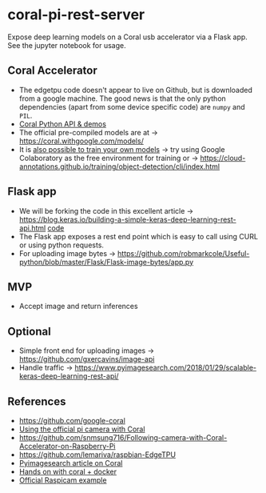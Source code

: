 # coral-pi-rest-server
Expose deep learning models on a Coral usb accelerator via a Flask app. See the jupyter notebook for usage.

## Coral Accelerator
* The edgetpu code doesn't appear to live on Github, but is downloaded from a google machine. The good news is that the only python dependencies (apart from some device specific code) are `numpy` and `PIL`.
* [Coral Python API & demos](https://coral.withgoogle.com/docs/edgetpu/api-intro/)
* The official pre-compiled models are at -> https://coral.withgoogle.com/models/
* It is [also possible to train your own models](https://coral.withgoogle.com/tutorials/edgetpu-models-intro/) -> try using Google Colaboratory as the free environment for training or -> https://cloud-annotations.github.io/training/object-detection/cli/index.html

## Flask app
* We will be forking the code in this excellent article -> https://blog.keras.io/building-a-simple-keras-deep-learning-rest-api.html [code](https://github.com/jrosebr1/simple-keras-rest-api)
* The Flask app exposes a rest end point which is easy to call using CURL or using python requests. 
* For uploading image bytes -> https://github.com/robmarkcole/Useful-python/blob/master/Flask/Flask-image-bytes/app.py

## MVP
* Accept image and return inferences

## Optional
* Simple front end for uploading images -> https://github.com/gxercavins/image-api 
* Handle traffic -> https://www.pyimagesearch.com/2018/01/29/scalable-keras-deep-learning-rest-api/

## References
* https://github.com/google-coral
* [Using the official pi camera with Coral](https://github.com/nickoala/edgetpu-on-pi)
* https://github.com/snmsung716/Following-camera-with-Coral-Accelerator-on-Raspberry-Pi
* https://github.com/lemariva/raspbian-EdgeTPU
* [Pyimagesearch article on Coral](https://www.pyimagesearch.com/2019/04/22/getting-started-with-google-corals-tpu-usb-accelerator/)
* [Hands on with coral + docker](https://lemariva.com/blog/2019/04/edge-tpu-coral-usb-accelerator-dockerized)
* [Official Raspicam example](https://github.com/google-coral/examples-camera/blob/master/raspicam/classify_capture.py)
